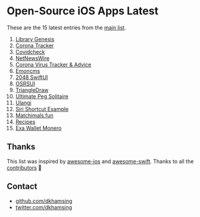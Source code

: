 # Open-Source iOS Apps Latest

These are the 15 latest entries from the [main list](https://github.com/dkhamsing/open-source-ios-apps).


1. [Library Genesis](https://github.com/MartinStamenkovski/LibraryGenesis)
2. [Corona Tracker](https://github.com/MhdHejazi/CoronaTracker)
3. [Covidcheck](https://github.com/julianschiavo/Covidcheck)
4. [NetNewsWire](https://github.com/Ranchero-Software/NetNewsWire)
5. [Corona Virus Tracker & Advice](https://github.com/alfianlosari/CoronaVirusTrackerSwiftUI)
6. [Emoncms](https://github.com/emoncms/emoncms-ios)
7. [2048 SwiftUI](https://github.com/unixzii/SwiftUI-2048)
8. [OSRSUI](https://github.com/Dimillian/OSRSUI)
9. [TriangleDraw](https://github.com/triangledraw/TriangleDraw-iOS)
10. [Ultimate Peg Solitaire](https://github.com/mkhrapov/ultimate-peg-solitaire)
11. [Ulangi](https://github.com/ulangi/ulangi)
12. [Siri Shortcut Example](https://github.com/CoyoteLab/Studies-Siri-Shortcut-iOS-13)
13. [Matchimals.fun](https://github.com/igravitystudios/matchimals.fun)
14. [Recipes](https://github.com/mecid/swiftui-recipes-app)
15. [Exa Wallet Monero](https://github.com/exantech/exa-wallet-ios)

## Thanks

This list was inspired by [awesome-ios](https://github.com/vsouza/awesome-ios) and [awesome-swift](https://github.com/matteocrippa/awesome-swift). Thanks to all the [contributors](https://github.com/dkhamsing/open-source-ios-apps/graphs/contributors) 🎉 

## Contact

- [github.com/dkhamsing](https://github.com/dkhamsing)
- [twitter.com/dkhamsing](https://twitter.com/dkhamsing)

